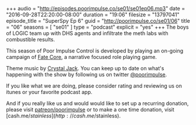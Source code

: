 +++
audio = "http://episodes.poorimpulse.co/se01/se01ep06.mp3"
date = "2016-09-28T22:20:00-08:00"
duration = "19:06"
filesize = "13797041"
episode_title = "SuperSpy Ep 6"
guid = "http://poorimpulse.co/se01/06"
title = "06"
seasons = [ "se01" ]
type = "podcast"
explicit = "yes"
+++
The boys of LOGIC team up with DHS agents and infiltrate the meth
 labs with combustible results.
<!--more-->
This season of Poor Impulse Control is developed by playing an on-going
campaign of [Fate Core](http://www.evilhat.com/home/fate-core/), a
narrative focused role playing game.

Theme music by [Crystal Jack](http://soundcloud.com/crystaljack). You can keep
up to date on what's happening with the show by following us on twitter
[@poorimpulse](http://twitter.com/poorimpulse).

If you like what we are doing, please consider rating and reviewing us on itunes
or your favorite podcast app.
 
And if you really like us and would would like to set up a recurring donation, please
visit [patreon/poorimpulse](http://patreon.com/poorimpulse) or to make a
one time donation, visit [cash.me/$stainless](http://cash.me/$stainless).
